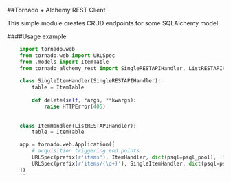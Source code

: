 ##Tornado + Alchemy REST Client

This simple module creates CRUD endpoints for some SQLAlchemy model.

####Usage example

```python
    import tornado.web
    from tornado.web import URLSpec
    from .models import ItemTable
    from tornado_alchemy_rest import SingleRESTAPIHandler, ListRESTAPIHandler
  
    class SingleItemHandler(SingleRESTAPIHandler):
        table = ItemTable
    
        def delete(self, *args, **kwargs):
            raise HTTPError(405)
    
    
    class ItemHandler(ListRESTAPIHandler):
        table = ItemTable

    app = tornado.web.Application([
        # acquisition triggering end points
        URLSpec(prefix(r'items'), ItemHandler, dict(psql=psql_pool), 'items'),
        URLSpec(prefix(r'items/(\d+)'), SingleItemHandler, dict(psql=psql_pool), 'single_item'),
    ])
    ```
